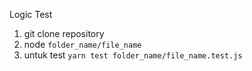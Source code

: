 Logic Test 

1. git clone repository
2. node `folder_name/file_name`
3. untuk test `yarn test folder_name/file_name.test.js`
